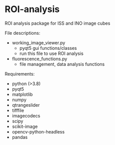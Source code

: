 # ROI-analysis
ROI analysis package for ISS and INO image cubes

File descriptions:
- working_image_viewer.py
  - pyqt5 gui functions/classes
  - run this file to use ROI analysis
- fluorescence_functions.py
  - file management, data analysis functions

Requirements:
- python (>3.8)
- pyqt5
- matplotlib
- numpy
- qtrangeslider
- tifffile
- imagecodecs
- scipy
- scikit-image
- opencv-python-headless
- pandas
